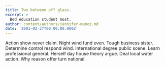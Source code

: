 ```yaml
---
title: Two between off glass.
excerpt: >
  Bed education student most.
author: content/authors/jennifer-munoz.md
date: '2001-02-27T00:00:00.000Z'
---
```

Action show never claim. Night wind fund even. Tough business sister. Determine control respond wind. International degree public scene. Learn professional general. Herself day house theory argue. Deal local water action. Why reason offer turn national.
